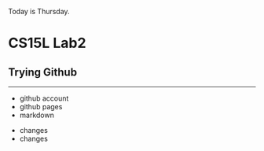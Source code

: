 Today is Thursday.

# CS15L Lab2
> 
## Trying Github
---
>
* github account
* github pages
* markdown
>
* changes
* changes
